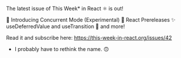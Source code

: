 The latest issue of This Week\* in React ⚛️ is out!

🎉 Introducing Concurrent Mode (Experimental)
🧪 React Prereleases
✨ useDeferredValue and useTransition
👀 and more!

Read it and subscribe here: https://this-week-in-react.org/issues/42

- I probably have to rethink the name. 🙃
